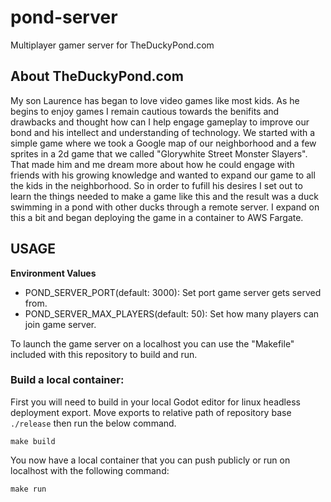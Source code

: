 # pond-server
Multiplayer gamer server for TheDuckyPond.com

## About TheDuckyPond.com

My son Laurence has began to love video games like most kids.  As he begins to enjoy games I remain cautious towards the benifits and drawbacks and thought how can I help engage gameplay to improve our bond and his intellect and understanding of technology.  We started with a simple game where we took a Google map of our neighborhood and a few sprites in a 2d game that we called "Glorywhite Street Monster Slayers".  That made him and me dream more about how he could engage with friends with his growing knowledge and wanted to expand our game to all the kids in the neighborhood.  So in order to fufill his desires I set out to learn the things needed to make a game like this and the result was a duck swimming in a pond with other ducks through a remote server.  I expand on this a bit and began deploying the game in a container to AWS Fargate.  

## USAGE

**Environment Values**  
- POND_SERVER_PORT(default: 3000): Set port game server gets served from.
- POND_SERVER_MAX_PLAYERS(default: 50): Set how many players can join game server.

To launch the game server on a localhost you can use the "Makefile" included with this repository to build and run.

### Build a local container:

First you will need to build in your local Godot editor for linux headless deployment export.  Move exports to relative path of repository base `./release` then run the below command.

```
make build
```

You now have a local container that you can push publicly or run on localhost with the following command:

```
make run
```
